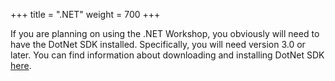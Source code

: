 +++
title = ".NET"
weight = 700
+++

If you are planning on using the .NET Workshop, you obviously will need to
have the DotNet SDK installed.  Specifically, you will need version 3.0 or later.
You can find information about downloading and installing DotNet SDK
[here](https://dotnet.microsoft.com/download).
